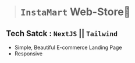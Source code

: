 ># `InstaMart` Web-Store🛒


## Tech Satck : `NextJS` || `Tailwind`

- Simple, Beautiful E-commerce Landing Page
- Responsive

